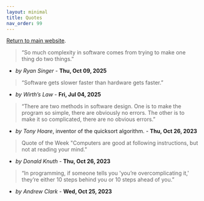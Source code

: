 ```yaml
---
layout: minimal
title: Quotes
nav_order: 99
---
```


[Return to main website]({{site.baseurl}}/).

> “So much complexity in software comes from trying to make one thing do two things.”
- _by Ryan Singer_ - __Thu, Oct 09, 2025__

> “Software gets slower faster than hardware gets faster.”
- _by Wirth’s Law_ - __Fri, Jul 04, 2025__

> “There are two methods in software design. One is to make the program so simple, there are obviously no errors. The other is to make it so complicated, there are no obvious errors.”
- _by Tony Hoare_, inventor of the quicksort algorithm. - __Thu, Oct 26, 2023__

> Quote of the Week "Computers are good at following instructions, but not at reading your mind."
- _by Donald Knuth_ - __Thu, Oct 26, 2023__

> “In programming, if someone tells you 'you’re overcomplicating it,' they’re either 10 steps behind you or 10 steps ahead of you.”
- _by Andrew Clark_ - __Wed, Oct 25, 2023__

